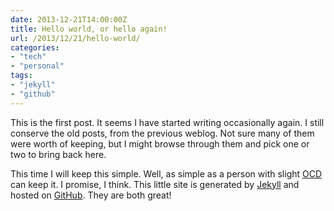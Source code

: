 ```yaml
---
date: 2013-12-21T14:00:00Z
title: Hello world, or hello again!
url: /2013/12/21/hello-world/
categories:
- "tech"
- "personal"
tags:
- "jekyll"
- "github"
---
```


This is the first post. It seems I have started writing occasionally again. I still conserve the old posts, from the previous weblog. Not sure many of them were worth of keeping, but I might browse through them and pick one or two to bring back here.

This time I will keep this simple. Well, as simple as a person with slight [OCD][2] can keep it. I promise, I think. This little site is generated by [Jekyll][3] and hosted on [GitHub][1]. They are both great!

[1]: http://github.com/
[2]: http://en.wikipedia.org/wiki/Obsessive–compulsive_disorder
[3]: http://jekyllrb.com/
